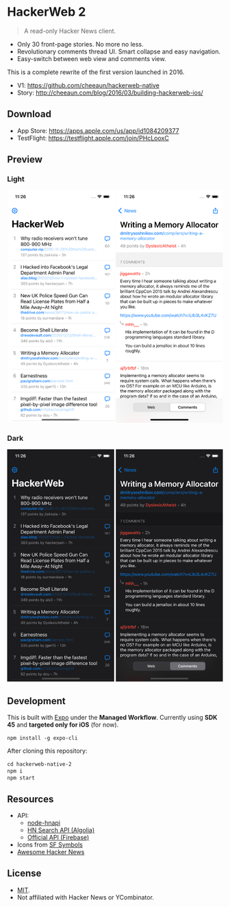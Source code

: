 # HackerWeb 2

> A read-only Hacker News client.

- Only 30 front-page stories. No more no less.
- Revolutionary comments thread UI. Smart collapse and easy navigation.
- Easy-switch between web view and comments view.

This is a complete rewrite of the first version launched in 2016.

- V1: https://github.com/cheeaun/hackerweb-native
- Story: http://cheeaun.com/blog/2016/03/building-hackerweb-ios/

## Download

- App Store: https://apps.apple.com/us/app/id1084209377
- TestFlight: https://testflight.apple.com/join/PHcLooxC

## Preview

### Light

<img src="screenshots/hackerweb-stories-light.png" width="250"> <img src="screenshots/hackerweb-story-light.png" width="250">

### Dark

<img src="screenshots/hackerweb-stories-dark.png" width="250"> <img src="screenshots/hackerweb-story-dark.png" width="250">

## Development

This is built with [Expo](https://expo.io/) under the **Managed Workflow**. Currently using **SDK 45** and **targeted only for iOS** (for now).

```
npm install -g expo-cli
```

After cloning this repository:

```
cd hackerweb-native-2
npm i
npm start
```

## Resources

- API:
  - [node-hnapi](https://github.com/cheeaun/node-hnapi)
  - [HN Search API (Algolia)](https://hn.algolia.com/api)
  - [Official API (Firebase)](https://github.com/HackerNews/API)
- Icons from [SF Symbols](https://developer.apple.com/sf-symbols/)
- [Awesome Hacker News](https://github.com/cheeaun/awesome-hacker-news)

## License

- [MIT](http://cheeaun.mit-license.org/).
- Not affiliated with Hacker News or YCombinator.
